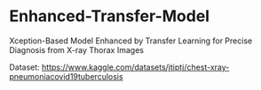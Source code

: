 # Enhanced-Transfer-Model
Xception-Based Model Enhanced by Transfer Learning for Precise Diagnosis from X-ray Thorax Images

Dataset: https://www.kaggle.com/datasets/jtiptj/chest-xray-pneumoniacovid19tuberculosis
